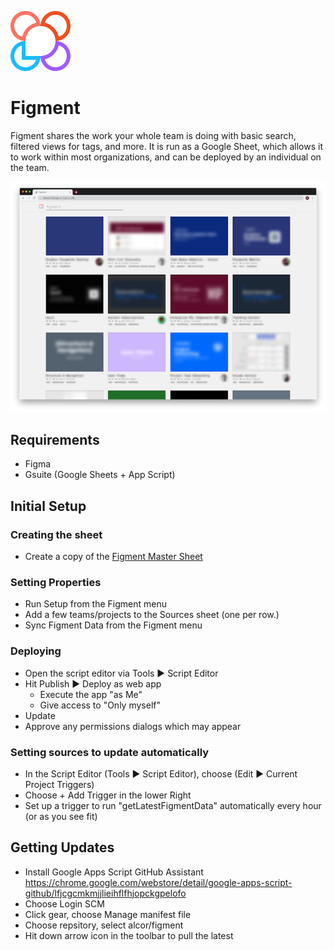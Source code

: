 

![Favicon](https://github.com/alcor/figment/blob/master/img/favicon.png?raw=true) 


# Figment
Figment shares the work your whole team is doing with basic search, filtered views for tags, and more. It is run as a Google Sheet, which allows it to work within most organizations, and can be deployed by an individual on the team.

![Screenshot](https://github.com/alcor/figment/blob/master/img/screenshot.png?raw=true)


## Requirements
- Figma
- Gsuite (Google Sheets + App Script)

## Initial Setup

### Creating the sheet
- Create a copy of the [Figment Master Sheet](https://docs.google.com/spreadsheets/d/1DGcuIwNQIi2kulaafiv-73OwpkgvsKvrXTv5H4Nm624/copy)

### Setting Properties
- Run Setup from the Figment menu
- Add a few teams/projects to the Sources sheet (one per row.)
- Sync Figment Data from the Figment menu

### Deploying
- Open the script editor via Tools ▶ Script Editor   
- Hit Publish ▶ Deploy as web app
  - Execute the app "as Me"
  - Give access to "Only myself"
- Update
- Approve any permissions dialogs which may appear

### Setting sources to update automatically
- In the Script Editor (Tools ▶ Script Editor), choose (Edit ▶ Current Project Triggers)
- Choose + Add Trigger in the lower Right
- Set up a trigger to run "getLatestFigmentData" automatically every hour (or as you see fit)

## Getting Updates
- Install Google Apps Script GitHub Assistant https://chrome.google.com/webstore/detail/google-apps-script-github/lfjcgcmkmjjlieihflfhjopckgpelofo
- Choose Login SCM
- Click gear, choose Manage manifest file
- Choose repsitory, select alcor/figment
- Hit down arrow icon in the toolbar to pull the latest
